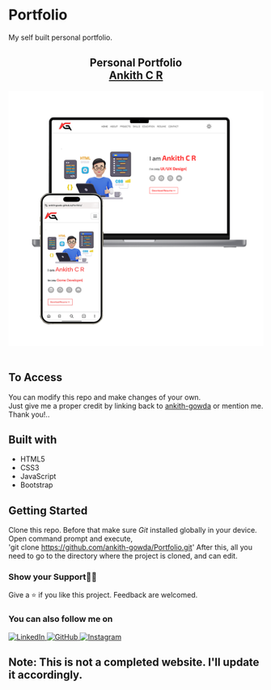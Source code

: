 # Portfolio
My self built personal portfolio.

<h2 align="center">
  Personal Portfolio<br/>
  <a href="https://github.com/ankith-gwoda" target="_blank">Ankith C R</a>
</h2>
<div align="center">
  <img alt="prototype" src="./Prototype/Snapshot.png" />
</div>

<br>

## To Access
You can modify this repo and make changes of your own.<br> 
Just give me a proper credit by linking back to [ankith-gowda](https://github.com/ankith-gowda/Portfolio) or mention me.
Thank you!..

## Built with
- HTML5
- CSS3
- JavaScript
- Bootstrap

## Getting Started
Clone this repo. Before that make sure *Git* installed globally in your device.<br>
Open command prompt and execute,<br>
'git clone https://github.com/ankith-gowda/Portfolio.git'
After this, all you need to go to the directory where the project is cloned, and can edit.


### Show your Support🙏🏻
Give a ⭐ if you like this project.
Feedback are welcomed.

### You can also follow me on
<div margin-left="10px">
  <a href="https://www.linkedin.com/in/ankithcr" target="_blank">
    <img src="https://img.shields.io/badge/-LinkedIn-blue?style=flat-square&logo=Linkedin&logoColor=white" alt="LinkedIn">
  </a>
  <a href="https://www.github.com/ankith-gowda" target="_blank">
    <img src="https://img.shields.io/badge/-GitHub-black?style=flat-square&logo=GitHub&logoColor=white" alt="GitHub">
  </a>
  <a href="https://www.instagram.com/_ankith.gowda" target="_blank">
    <img src="https://img.shields.io/badge/-Instagram-purple?style=flat-square&logo=Instagram&logoColor=white" alt="Instagram">
  </a>
</div>



## Note: This is not a completed website. I'll update it accordingly.
